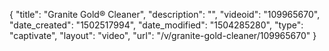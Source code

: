 {
    "title": "Granite Gold&reg; Cleaner",
    "description": "",
    "videoid": "109965670",
    "date_created": "1502517994",
    "date_modified": "1504285280",
    "type": "captivate",
    "layout": "video",
    "url": "\/v\/granite-gold-cleaner\/109965670"
}